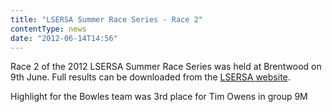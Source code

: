 ```yaml
---
title: "LSERSA Summer Race Series - Race 2"
contentType: news
date: "2012-06-14T14:56"
---
```


Race 2 of the 2012 LSERSA Summer Race Series was held at Brentwood on 9th June. Full results can be downloaded from the [LSERSA website](http://www.lsersa.org/races12/bw12ovr.pdf).

Highlight for the Bowles team was 3rd place for Tim Owens in group 9M
